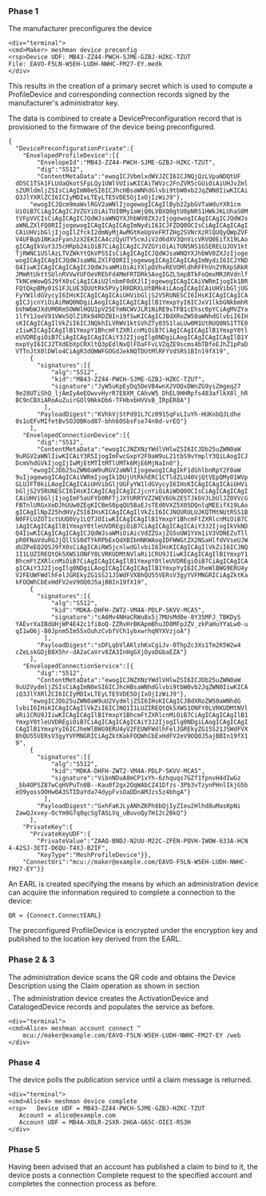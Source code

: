 
### Phase 1

The manufacturer preconfigures the device


~~~~
<div="terminal">
<cmd>Maker> meshman device preconfig
<rsp>Device UDF: MB43-ZZ44-PWCH-SJME-GZBJ-HZKC-TZUT
File: EAVO-F5LN-W5EH-LUDH-NWHC-FM27-EY.medk
</div>
~~~~

This results in the creation of a primary secret which is used to compute a ProfileDevice
and corresponding connection records signed by the manufacturer's administrator key.

The data is combined to create a DevicePreconfiguration record that is provisioned to
the firmware of the device being preconfigured.

~~~~
{
  "DevicePreconfigurationPrivate":{
    "EnvelopedProfileDevice":[{
        "EnvelopeId":"MB43-ZZ44-PWCH-SJME-GZBJ-HZKC-TZUT",
        "dig":"S512",
        "ContentMetaData":"ewogICJVbmlxdWVJZCI6ICJNQjQzLVpaNDQtUF
  dDSC1TSk1FLUdaQkotSFpLQy1UWlVUIiwKICAiTWVzc2FnZVR5cGUiOiAiUHJvZml
  sZURldmljZSIsCiAgImN0eSI6ICJhcHBsaWNhdGlvbi9tbW0vb2JqZWN0IiwKICAi
  Q3JlYXRlZCI6ICIyMDIxLTEyLTE5VDE5OjIxOjIzWiJ9"},
      "ewogICJQcm9maWxlRGV2aWNlIjogewogICAgIlByb2ZpbGVTaWduYXR1cm
  UiOiB7CiAgICAgICJVZGYiOiAiTUI0My1aWjQ0LVBXQ0gtU0pNRS1HWkJKLUhaS0M
  tVFpVVCIsCiAgICAgICJQdWJsaWNQYXJhbWV0ZXJzIjogewogICAgICAgICJQdWJs
  aWNLZXlFQ0RIIjogewogICAgICAgICAgImNydiI6ICJFZDQ0OCIsCiAgICAgICAgI
  CAiUHVibGljIjogIlZfckI2dmNyMjAwMGtKeUpVeFRTZHg2SVNrXzRlQUQyQWpZVF
  V4UFBqb1NKazFyanJzX2EKICA4czQyUTY5cmJiV2d6dXV3QnVicVRVQ0EifX19LAo
  gICAgIkVuY3J5cHRpb24iOiB7CiAgICAgICJVZGYiOiAiTUNSNS1GSERELUJOV1kt
  TjRWNC1USlAzLTVZWkYtQkVPSSIsCiAgICAgICJQdWJsaWNQYXJhbWV0ZXJzIjoge
  wogICAgICAgICJQdWJsaWNLZXlFQ0RIIjogewogICAgICAgICAgImNydiI6ICJYND
  Q4IiwKICAgICAgICAgICJQdWJsaWMiOiAiYXlpQVhvREVOMldhRFFhVnZYRXpSRkR
  JMmRtUkttSUlnRVVwYUFOeVREbFd4MmFRTDRkSAogIGZLSmpBTkFoQmxMR3RVdnlf
  TkNCeWowQSJ9fX0sCiAgICAiU2lnbmF0dXJlIjogewogICAgICAiVWRmIjogIk1BR
  FQtQkpBMy01S1FJLUE3QUUtRk5PVy1RRDRXLUtBMk4iLAogICAgICAiUHVibGljUG
  FyYW1ldGVycyI6IHsKICAgICAgICAiUHVibGljS2V5RUNESCI6IHsKICAgICAgICA
  gICJjcnYiOiAiRWQ0NDgiLAogICAgICAgICAgIlB1YmxpYyI6ICJxV1lkbGNkbmhR
  bVhWbWJXdUM0Rm5OWWlHQU1pV25EYmNCWVJLR1NiRE9sTFB1cEhsc0pYCiAgMVZYa
  1lfY1JoeV91VWx5QlZ1Rk94RDZBIn19fSwKICAgICJBdXRoZW50aWNhdGlvbiI6IH
  sKICAgICAgIlVkZiI6ICJNQkhILVRWV1ktSVhZTy03S1laLUw0M1UtRUQ0NS1TTE0
  zIiwKICAgICAgIlB1YmxpY1BhcmFtZXRlcnMiOiB7CiAgICAgICAgIlB1YmxpY0tl
  eUVDREgiOiB7CiAgICAgICAgICAiY3J2IjogIlg0NDgiLAogICAgICAgICAgIlB1Y
  mxpYyI6ICJ2TXdEbXpCRXltQ3pEdlNxQlFDaFFvLVZqZE9scms4bTBfeEJhZ1pPaD
  VTTnJtX0lDWlo4CiAgR3dQWWFGOGdJekNQTDUtMlRFYVdSRS1BIn19fX19",
      {
        "signatures":[{
            "alg":"S512",
            "kid":"MB43-ZZ44-PWCH-SJME-GZBJ-HZKC-TZUT",
            "signature":"JyW5uKpEyDq5DeVB4wnX2VOQxDWnZG9yiZmgeq27
  9e28UTiShQ_ljAmIyAeEOwvvHyrR7E8XM_CAhvW5_DhEL9HHRpfs483aflkX8l_hR
  BC9nCBXiARoAuZuirGOl9NkkDb6-TFHbxbHVVxB_IRpER8A"}
          ],
        "PayloadDigest":"KVhkVjStPd91L7Cz0915qFxLIuYh-HUKobQJLdhe
  0s1oEFvMIfetBvSOJOBKod07-bhh6OSbsFse74n0d-vrEQ"}
      ],
    "EnvelopedConnectionDevice":[{
        "dig":"S512",
        "ContentMetaData":"ewogICJNZXNzYWdlVHlwZSI6ICJDb25uZWN0aW
  9uRGV2aWNlIiwKICAiY3R5IjogImFwcGxpY2F0aW9uL21tbS9vYmplY3QiLAogICJ
  DcmVhdGVkIjogIjIwMjEtMTItMTlUMTk6MjE6MjNaIn0"},
      "ewogICJDb25uZWN0aW9uRGV2aWNlIjogewogICAgIkF1dGhlbnRpY2F0aW
  9uIjogewogICAgICAiVWRmIjogIk1DUjUtRkhERC1CTldZLU40VjQtVEpQMy01WVp
  GLUJFT0kiLAogICAgICAiUHVibGljUGFyYW1ldGVycyI6IHsKICAgICAgICAiUHVi
  bGljS2V5RUNESCI6IHsKICAgICAgICAgICJjcnYiOiAiWDQ0OCIsCiAgICAgICAgI
  CAiUHVibGljIjogImF5aUFYb0RFTjJXYURRYVZ2WEV6UkZESTJkbVJLbUlJZ0VVcG
  FBTnlURGxXeDJhUUw0ZEgKICBmS0pqQU5BaEJsTEd0VXZ5X05DQnlqMEEifX19LAo
  gICAgIlNpZ25hdHVyZSI6IHsKICAgICAgIlVkZiI6ICJNQURULUJKQTMtNUtRSS1B
  N0FFLUZOT1ctUUQ0Vy1LQTJOIiwKICAgICAgIlB1YmxpY1BhcmFtZXRlcnMiOiB7C
  iAgICAgICAgIlB1YmxpY0tleUVDREgiOiB7CiAgICAgICAgICAiY3J2IjogIkVkND
  Q4IiwKICAgICAgICAgICJQdWJsaWMiOiAicVdZZGxjZG5oUW1YVm1iV3VDNEZuTll
  pR0FNaVduRGJjQllSS0dTYkRPbExQdXBIbHNKWAogIDFWWGtZX2NSaHlfdVVseUJW
  dUZPeEQ2QSJ9fX0sCiAgICAiRW5jcnlwdGlvbiI6IHsKICAgICAgIlVkZiI6ICJNQ
  1I1LUZIREQtQk5XWS1ONFY0LVRKUDMtNVlaRi1CRU9JIiwKICAgICAgIlB1YmxpY1
  BhcmFtZXRlcnMiOiB7CiAgICAgICAgIlB1YmxpY0tleUVDREgiOiB7CiAgICAgICA
  gICAiY3J2IjogIlg0NDgiLAogICAgICAgICAgIlB1YmxpYyI6ICJheWlBWG9ERU4y
  V2FEUWFWdlhFelJGREkyZG1SS21JSWdFVXBhQU55VERsV3gyYVFMNGRICiAgZktKa
  kFOQWhCbExHdFV2eV9OQ0J5ajBBIn19fX19",
      {
        "signatures":[{
            "alg":"S512",
            "kid":"MDKA-DHFH-ZWT2-VM4A-PDLP-5KVV-MCA5",
            "signature":"cA6Mv4NHaCRWu8x5j7MUsMd0e-8Y35MFJ_TBKDyS
  YAEvrXaIBdUHjWP4E42c1fi8oQ-ZZRvHrBKApmBhuJD8MFpJZV_zkPaHuYYaLw0-u
  qI1wO6j-B0Jpnm5Im55xOuhzCvbfVCh1ybxwrhqNYXVzjoA"}
          ],
        "PayloadDigest":"sDFLqbVlAKlzhKxCgiJv-0ThpZc3Xs1Tm2K5W2w4
  cZeLskGDjB8X5hr-dA2aCaVrv8ZA3InHgGXjOyoDGbaEZA"}
      ],
    "EnvelopedConnectionService":[{
        "dig":"S512",
        "ContentMetaData":"ewogICJNZXNzYWdlVHlwZSI6ICJDb25uZWN0aW
  9uU2VydmljZSIsCiAgImN0eSI6ICJhcHBsaWNhdGlvbi9tbW0vb2JqZWN0IiwKICA
  iQ3JlYXRlZCI6ICIyMDIxLTEyLTE5VDE5OjIxOjIzWiJ9"},
      "ewogICJDb25uZWN0aW9uU2VydmljZSI6IHsKICAgICJBdXRoZW50aWNhdG
  lvbiI6IHsKICAgICAgIlVkZiI6ICJNQ1I1LUZIREQtQk5XWS1ONFY0LVRKUDMtNVl
  aRi1CRU9JIiwKICAgICAgIlB1YmxpY1BhcmFtZXRlcnMiOiB7CiAgICAgICAgIlB1
  YmxpY0tleUVDREgiOiB7CiAgICAgICAgICAiY3J2IjogIlg0NDgiLAogICAgICAgI
  CAgIlB1YmxpYyI6ICJheWlBWG9ERU4yV2FEUWFWdlhFelJGREkyZG1SS21JSWdFVX
  BhQU55VERsV3gyYVFMNGRICiAgZktKakFOQWhCbExHdFV2eV9OQ0J5ajBBIn19fX1
  9",
      {
        "signatures":[{
            "alg":"S512",
            "kid":"MDKA-DHFH-ZWT2-VM4A-PDLP-5KVV-MCA5",
            "signature":"VibnNDuA8mCP1xYh-6zhquqs7GZf1fpnvH4dIwGz
  _bb4OPSZ87wCqHVPuTn0B--Kau0f2gx2OqWAbCZ41Dfzs-3Pb3vTzynPHnlIkjG5b
  eO9yossOOHw0A3STIDaYda74dypFvsOaDDnAMJzs5z4bhgA"}
          ],
        "PayloadDigest":"GxhFaKJLyANhZKPh8bQjIyZIeu2Hlhd8uMasKpNi
  ZawQJxvey-OcYm9G7q0qcSgTASLVq_uBuvoQy7H12c2BkQ"}
      ],
    "PrivateKey":{
      "PrivateKeyUDF":{
        "PrivateValue":"ZAAQ-BNDJ-N2UU-M22C-ZFEN-PQVH-IWOW-633A-HCN
4-A2SJ-3ETI-D6QU-T4XJ-B2IF",
        "KeyType":"MeshProfileDevice"}},
    "ConnectUri":"mcu://maker@example.com/EAVO-F5LN-W5EH-LUDH-NWHC-
FM27-EY"}}
~~~~

An EARL is created specifying the means by which an administration device can acquire the
information required to complete a connection to the device:

~~~~
QR = {Connect.ConnectEARL}
~~~~

The preconfigured ProfileDevice is encrypted under the encryption key and published to
the location key derived from the EARL.


### Phase 2 & 3

The administration device scans the QR code and obtains the Device Description using
the Claim operation as shown in section $$$$. The administration device creates the 
ActivationDevice and CatalogedDevice records and populates the service as before.


~~~~
<div="terminal">
<cmd>Alice> meshman account connect ^
    mcu://maker@example.com/EAVO-F5LN-W5EH-LUDH-NWHC-FM27-EY /web
</div>
~~~~

### Phase 4

The device polls the publication service until a claim message is returned.


~~~~
<div="terminal">
<cmd>Alice4> meshman device complete
<rsp>   Device UDF = MB43-ZZ44-PWCH-SJME-GZBJ-HZKC-TZUT
   Account = alice@example.com
   Account UDF = MB4A-XOLR-2SXR-2HGA-G65C-OIEI-R53H
</div>
~~~~

### Phase 5

Having been advised that an account has published a claim to bind to it, the device
posts a connection Complete request to the specified account and completes the
connection process as before.

